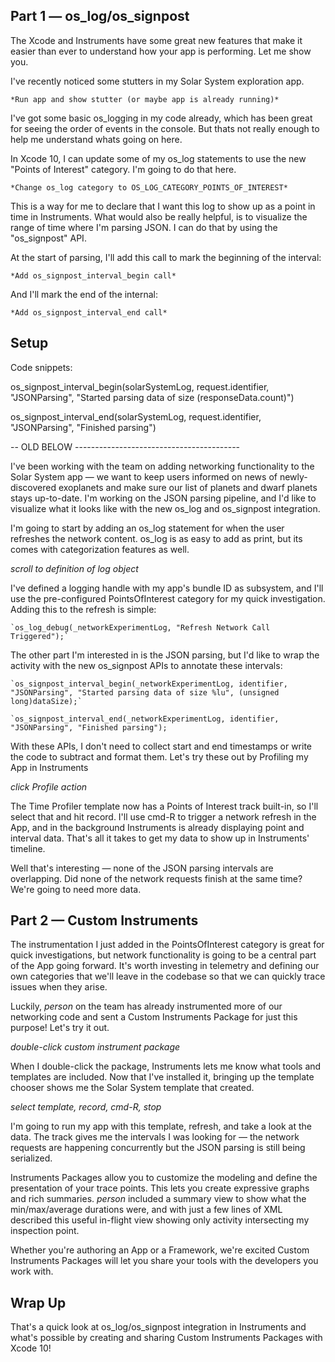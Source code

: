## Part 1 — os_log/os_signpost

The Xcode and Instruments have some great new features that make it easier than ever to understand how your app is performing. Let me show you.

I've recently noticed some stutters in my Solar System exploration app.

    *Run app and show stutter (or maybe app is already running)*

I've got some basic os_logging in my code already, which has been great for seeing the order of events in the console. But thats not really enough to help me understand whats going on here. 

In Xcode 10, I can update some of my os_log statements to use the new "Points of Interest" category. I'm going to do that here.

    *Change os_log category to OS_LOG_CATEGORY_POINTS_OF_INTEREST*

This is a way for me to declare that I want this log to show up as a point in time in Instruments. What would also be really helpful, is to visualize the range of time where I'm parsing JSON. I can do that by using the "os_signpost" API.

At the start of parsing, I'll add this call to mark the beginning of the interval:

    *Add os_signpost_interval_begin call*

And I'll mark the end of the internal:

    *Add os_signpost_interval_end call*



## Setup

Code snippets:

os_signpost_interval_begin(solarSystemLog, request.identifier, "JSONParsing", "Started parsing data of size \(responseData.count)")

os_signpost_interval_end(solarSystemLog, request.identifier, "JSONParsing", "Finished parsing")


-- OLD BELOW ----------------------------------------- 

I've been working with the team on adding networking functionality to the Solar System app — we want to keep users informed on news of newly-discovered exoplanets and make sure our list of planets and dwarf planets stays up-to-date. I'm working on the JSON parsing pipeline, and I'd like to visualize what it looks like with the new os_log and os_signpost integration. 

I'm going to start by adding an os_log statement for when the user refreshes the network content. os_log is as easy to add as print, but its comes with categorization features as well. 

_scroll to definition of log object_

I've defined a logging handle with my app's bundle ID as subsystem, and I'll use the pre-configured PointsOfInterest category for my quick investigation. Adding this to the refresh is simple:

	`os_log_debug(_networkExperimentLog, "Refresh Network Call Triggered");`

The other part I'm interested in is the JSON parsing, but I'd like to wrap the activity with the new os_signpost APIs to annotate these intervals:

	`os_signpost_interval_begin(_networkExperimentLog, identifier, "JSONParsing", "Started parsing data of size %lu", (unsigned long)dataSize);`

	`os_signpost_interval_end(_networkExperimentLog, identifier, "JSONParsing", "Finished parsing");

With these APIs, I don't need to collect start and end timestamps or write the code to subtract and format them. Let's try these out by Profiling my App in Instruments

_click Profile action_

The Time Profiler template now has a Points of Interest track built-in, so I'll select that and hit record. I'll use cmd-R to trigger a network refresh in the App, and in the background Instruments is already displaying point and interval data. That's all it takes to get my data to show up in Instruments' timeline.

Well that's interesting — none of the JSON parsing intervals are overlapping. Did none of the network requests finish at the same time? We're going to need more data.

## Part 2 — Custom Instruments

The instrumentation I just added in the PointsOfInterest category is great for quick investigations, but network functionality is going to be a central part of the App going forward. It's worth investing in telemetry and defining our own categories that we'll leave in the codebase so that we can quickly trace issues when they arise.

Luckily, _person_ on the team has already instrumented more of our networking code and sent a Custom Instruments Package for just this purpose! Let's try it out.

_double-click custom instrument package_

When I double-click the package, Instruments lets me know what tools and templates are included. Now that I've installed it, bringing up the template chooser shows me the Solar System template that <person> created. 

_select template, record, cmd-R, stop_

I'm going to run my app with this template, refresh, and take a look at the data. The track gives me the intervals I was looking for — the network requests are happening concurrently but the JSON parsing is still being serialized. 

Instruments Packages allow you to customize the modeling and define the presentation of your trace points. This lets you create expressive graphs and rich summaries. _person_ included a summary view to show what the min/max/average durations were, and with just a few lines of XML described this useful in-flight view showing only activity intersecting my inspection point.

Whether you're authoring an App or a Framework, we're excited Custom Instruments Packages will let you share your tools with the developers you work with.

## Wrap Up
That's a quick look at os_log/os_signpost integration in Instruments and what's possible by creating and sharing Custom Instruments Packages with Xcode 10!
